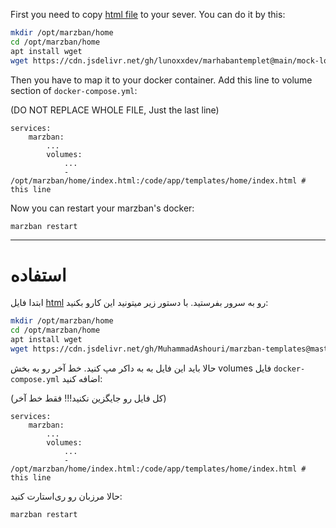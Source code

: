 First you need to copy [html file](https://github.com/MuhammadAshouri/marzban-templates/blob/master/mock-login/index.html) to your sever. You can do it by this:

```bash
mkdir /opt/marzban/home
cd /opt/marzban/home
apt install wget
wget https://cdn.jsdelivr.net/gh/lunoxxdev/marhabantemplet@main/mock-login/index.html
```

Then you have to map it to your docker container. Add this line to volume section of `docker-compose.yml`:

(DO NOT REPLACE WHOLE FILE, Just the last line)
```docker
services:
    marzban:
        ...
        volumes:
            ...
            - /opt/marzban/home/index.html:/code/app/templates/home/index.html # this line
```

Now you can restart your marzban's docker:
```
marzban restart
```

---

# استفاده

ابتدا فایل [html](https://github.com/MuhammadAshouri/marzban-templates/blob/master/mock-login/index.html) رو به سرور بفرستید. با دستور زیر میتونید این کارو بکنید:

```bash
mkdir /opt/marzban/home
cd /opt/marzban/home
apt install wget
wget https://cdn.jsdelivr.net/gh/MuhammadAshouri/marzban-templates@master/mock-login/index.html
```

حالا باید این فایل به به داکر مپ کنید. خط آخر رو به بخش volumes فایل `docker-compose.yml` اضافه کنید:

(کل فایل رو جایگزین نکنید!!! فقط خط آخر)
```docker
services:
    marzban:
        ...
        volumes:
            ...
            - /opt/marzban/home/index.html:/code/app/templates/home/index.html # this line
```

حالا مرزبان رو ری‌استارت کنید:
```
marzban restart
```
